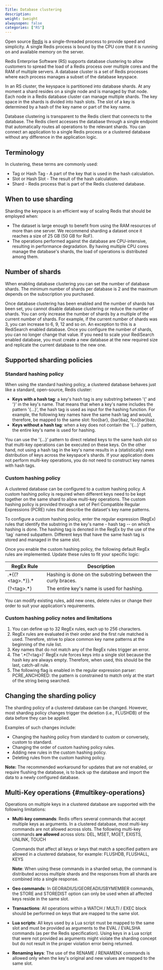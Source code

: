 ```yaml
---
Title: Database clustering
description:
weight: $weight
alwaysopen: false
categories: ["RS"]
---
```

Open source [Redis](https://redislabs.com/redis-features/redis) is a single-threaded process
to provide speed and simplicity.
A single Redis process is bound by the CPU core that it is running on and available memory on the server.

Redis Enterprise Software (RS) supports database clustering to allow customers
to spread the load of a Redis process over multiple cores and the RAM of multiple servers.
A database cluster is a set of Redis processes where each process manages a subset of the database keyspace.

In an RS cluster, the keyspace is partitioned into database shards.
At any moment a shard resides on a single node and is managed by that node.
Each node in a Redis database cluster can manage multiple shards.
The key space in the shards is divided into hash slots.
The slot of a key is determined by a hash of the key name or part of the key name.

Database clustering is transparent to the Redis client that connects to the database.
The Redis client accesses the database through a single endpoint that automatically routes all operations to the relevant shards.
You can connect an application to a single Redis process or a clustered database without any difference in the application logic.

## Terminology

In clustering, these terms are commonly used:

- Tag or Hash Tag - A part of the key that is used in the hash calculation.
- Slot or Hash Slot - The result of the hash calculation.
- Shard - Redis process that is part of the Redis clustered database.

## When to use sharding

Sharding the keyspace is an efficient way of scaling Redis that should
be employed when:

- The dataset is large enough to benefit from using the RAM resources
    of more than one server. We recommend sharding a dataset
    once it reaches a size of 25 GB (50 GB for RoF).
- The operations performed against the database are CPU-intensive,
    resulting in performance degradation. By having multiple CPU cores
    manage the database's shards, the load of operations is distributed
    among them.

## Number of shards

When enabling database clustering you can set the number of database
shards. The minimum number of shards per database is 2 and the maximum
depends on the subscription you purchased.

Once database clustering has been enabled and the number of shards has
been set, you cannot disable database clustering or reduce the number of
shards. You can only increase the number of shards by a multiple of the
current number of shards. For example, if the current number of shards
was 3, you can increase to 6, 9, 12 and so on. An exception to this is a
RediSearch enabled database. Once you configure the number of
shards, you can no longer change that value. If you need to scale your
RediSearch enabled database, you must create a new database
at the new required size and replicate the current database to the new
one.

## Supported sharding policies

### Standard hashing policy

When using the standard hashing policy, a clustered database behaves
just like a standard, open-source, Redis cluster:

- **Keys with a hash tag**: a key's hash tag is any substring between
    '{' and '}' in the key's name. That means that when a key's name
    includes the pattern '{...}', the hash tag is used as input for the
    hashing function. For example, the following key names have the same
    hash tag and would, therefore, be mapped to the same slot: foo{bar},
    {bar}baz, foo{bar}baz.
- **Keys without a hash tag**: when a key does not contain the '{...}'
    pattern, the entire key's name is used for hashing.

You can use the '{...}' pattern to direct related keys to the same hash
slot so that multi-key operations can be executed on these keys. On the
other hand, not using a hash tag in the key's name results in a
(statistically) even distribution of keys across the keyspace's shards.
If your application does not perform multi-key operations, you do not
need to construct key names with hash tags.

### Custom hashing policy

A clustered database can be configured to a custom hashing policy. A
custom hashing policy is required when different keys need to be kept
together on the same shard to allow multi-key operations. The custom
hashing policy is provided through a set of Perl Compatible Regular
Expressions (PCRE) rules that describe the dataset's key name patterns.

To configure a custom hashing policy, enter the regular expression
(RegEx) rules that identify the substring in the key's name - hash tag
-- on which hashing is done. The hashing tag is denoted in the
RegEx by the use of the \`tag\` named subpattern. Different keys that
have the same hash tag is stored and managed in the same slot.

Once you enable the custom hashing policy, the following default RegEx
rules are implemented. Update these rules to fit your specific logic:

|  RegEx Rule | Description |
|  ------ | ------ |
|  .\*{(?\<tag\>.\*)}.\* | Hashing is done on the substring between the curly braces. |
|  (?\<tag\>.\*) | The entire key's name is used for hashing. |

You can modify existing rules, add new ones, delete rules or change
their order to suit your application's requirements.

### Custom hashing policy notes and limitations

1. You can define up to 32 RegEx rules, each up to 256 characters.
2. RegEx rules are evaluated in their order and the first rule matched
    is used. Therefore, strive to place common key name patterns at the
    beginning of the rule list.
3. Key names that do not match any of the RegEx rules trigger an
    error.
4. The '.\*(?\<tag\>)' RegEx rule forces keys into a single slot
    because the hash key are always empty. Therefore, when used,
    this should be the last, catch-all rule.
5. The following flag is enabled in the regular expression parser:
    PCRE_ANCHORED: the pattern is constrained to match only at the
    start of the string being searched.

## Changing the sharding policy

The sharding policy of a clustered database can be changed. However,
most sharding policy changes trigger the deletion (i.e., FLUSHDB) of the
data before they can be applied.

Examples of such changes include:

- Changing the hashing policy from standard to custom or conversely,
    custom to standard.
- Changing the order of custom hashing policy rules.
- Adding new rules in the custom hashing policy.
- Deleting rules from the custom hashing policy.

**Note:** The recommended workaround for updates that are not enabled,
or require flushing the database, is to back up the database and import
the data to a newly configured database.

## Multi-Key operations {#multikey-operations}

Operations on multiple keys in a clustered database are supported with
the following limitations:

- **Multi-key commands**: Redis offers several commands that accept
    multiple keys as arguments. In a clustered database, most multi-key
    commands are not allowed across slots. The following multi-key
    commands **are allowed** across slots: DEL, MSET, MGET, EXISTS, UNLINK, TOUCH

    Commands that affect all keys or keys that match a specified pattern are allowed
    in a clustered database, for example: FLUSHDB, FLUSHALL, KEYS

    **Note**: When using these commands in a sharded setup, the command
    is distributed across multiple shards and the responses from all
    shards are combined into a single response.

- **Geo commands**: In GEORADIUS/GEOREADIUSBYMEMBER commands, the
    STORE and STOREDIST option can only be used when all affected keys
    reside in the same slot.
- **Transactions**: All operations within a WATCH / MULTI / EXEC block
    should be performed on keys that are mapped to the same slot.
- **Lua scripts**: All keys used by a Lua script must be mapped to the same
    slot and must be provided as arguments to the EVAL / EVALSHA commands
    (as per the Redis specification). Using keys in a Lua script that
    were not provided as arguments might violate the sharding concept
    but do not result in the proper violation error being returned.
- **Renaming keys**: The use of the RENAME / RENAMENX commands is
    allowed only when the key's original and new values are mapped to
    the same slot.
